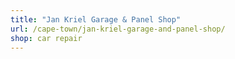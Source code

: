 ```yaml
---
title: "Jan Kriel Garage & Panel Shop"
url: /cape-town/jan-kriel-garage-and-panel-shop/
shop: car repair
---
```

